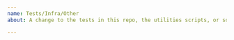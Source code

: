 ```yaml
---
name: Tests/Infra/Other
about: A change to the tests in this repo, the utilities scripts, or some other piece of infrastructure tooling

---
```


<!-- please add a :running: (`:running:`) to the title of this PR, and delete this line and similar ones -->

<!-- What does this do, and why do we need it? -->
